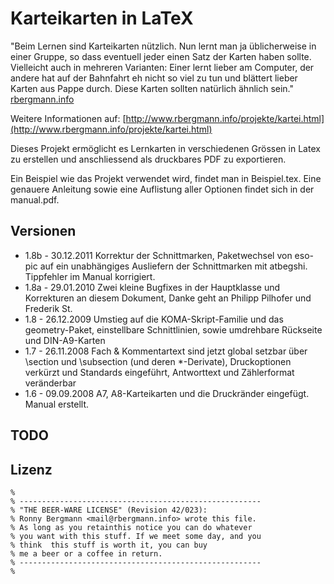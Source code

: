 Karteikarten in LaTeX
=============

"Beim Lernen sind Karteikarten nützlich. Nun lernt man ja üblicherweise in einer Gruppe, so dass eventuell jeder einen Satz der Karten haben sollte. Vielleicht auch in mehreren Varianten: Einer lernt lieber am Computer, der andere hat auf der Bahnfahrt eh nicht so viel zu tun und blättert lieber Karten aus Pappe durch. Diese Karten sollten natürlich ähnlich sein." [rbergmann.info](http://www.rbergmann.info/projekte/kartei.html)

Weitere Informationen auf: [http://www.rbergmann.info/projekte/kartei.html](http://www.rbergmann.info/projekte/kartei.html)

Dieses Projekt ermöglicht es Lernkarten in verschiedenen Grössen in Latex zu erstellen und anschliessend als druckbares PDF zu exportieren.

Ein Beispiel wie das Projekt verwendet wird, findet man in Beispiel.tex.
Eine genauere Anleitung sowie eine Auflistung aller Optionen findet sich in der manual.pdf.

## Versionen

 * 1.8b - 30.12.2011 Korrektur der Schnittmarken, Paketwechsel von eso-pic auf ein unabhängiges Ausliefern der Schnittmarken mit atbegshi. Tippfehler im Manual korrigiert.
 * 1.8a - 29.01.2010 Zwei kleine Bugfixes in der Hauptklasse und Korrekturen an diesem Dokument, Danke geht an Philipp Pilhofer und Frederik St.
 * 1.8 - 26.12.2009 Umstieg auf die KOMA-Skript-Familie und das geometry-Paket, einstellbare Schnittlinien, sowie umdrehbare Rückseite und DIN-A9-Karten
 * 1.7 - 26.11.2008 Fach & Kommentartext sind jetzt global setzbar über \section und \subsection (und deren *-Derivate), Druckoptionen verkürzt und Standards eingeführt, Antworttext und Zählerformat veränderbar
 * 1.6 - 09.09.2008 A7, A8-Karteikarten und die Druckränder eingefügt. Manual erstellt.

## TODO

## Lizenz

	%
	% ------------------------------------------------------
	% "THE BEER-WARE LICENSE" (Revision 42/023):
	% Ronny Bergmann <mail@rbergmann.info> wrote this file.
	% As long as you retainthis notice you can do whatever
	% you want with this stuff. If we meet some day, and you
	% think  this stuff is worth it, you can buy
	% me a beer or a coffee in return. 
	% ------------------------------------------------------
	%
